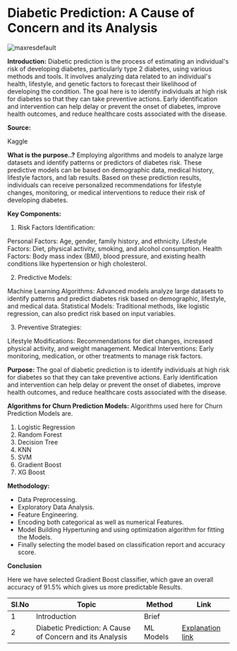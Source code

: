  # Diabetic Prediction: A Cause of Concern and its Analysis

![maxresdefault](https://github.com/user-attachments/assets/46102169-e1e5-4908-86f7-82a92dcf0fb4)




**Introduction:**
Diabetic prediction is the process of estimating an individual's risk of developing diabetes, particularly type 2 diabetes, using various methods and tools. It involves analyzing data related to an individual's health, lifestyle, and genetic factors to forecast their likelihood of developing the condition. The goal here is to identify individuals at high risk for diabetes so that they can take preventive actions. Early identification and intervention can help delay or prevent the onset of diabetes, improve health outcomes, and reduce healthcare costs associated with the disease.


**Source:** 

Kaggle

**What is the purpose..?** 
Employing algorithms and models to analyze large datasets and identify patterns or predictors of diabetes risk. These predictive models can be based on demographic data, medical history, lifestyle factors, and lab results.
Based on these prediction results, individuals can receive personalized recommendations for lifestyle changes, monitoring, or medical interventions to reduce their risk of developing diabetes.
  
**Key Components:**

1. Risk Factors Identification:

Personal Factors: Age, gender, family history, and ethnicity.
Lifestyle Factors: Diet, physical activity, smoking, and alcohol consumption.
Health Factors: Body mass index (BMI), blood pressure, and existing health conditions like hypertension or high cholesterol.

2. Predictive Models:

Machine Learning Algorithms: Advanced models analyze large datasets to identify patterns and predict diabetes risk based on demographic, lifestyle, and medical data.
Statistical Models: Traditional methods, like logistic regression, can also predict risk based on input variables.

3. Preventive Strategies:

Lifestyle Modifications: Recommendations for diet changes, increased physical activity, and weight management.
Medical Interventions: Early monitoring, medication, or other treatments to manage risk factors.


**Purpose:** The goal of diabetic prediction is to identify individuals at high risk for diabetes so that they can take preventive actions. Early identification and intervention can help delay or prevent the onset of diabetes, improve health outcomes, and reduce healthcare costs associated with the disease.


**Algorithms for Churn Prediction Models:**
Algorithms used here for Churn Prediction Models are.
1. Logistic Regression
2. Random Forest
3. Decision Tree
4. KNN
5. SVM
6. Gradient Boost
7. XG Boost

   
**Methodology:**
- Data Preprocessing.
- Exploratory Data Analysis.
- Feature Engineering.
- Encoding both categorical as well as numerical Features.
- Model Building Hypertuning and using optimization algorithm for fitting the Models.
- Finally selecting the model based on classification report and accuracy score.


 **Conclusion** 
 
Here we have selected Gradient Boost classifier, which gave an overall accuracy of 91.5% which gives us more predictable Results.



| Sl.No| Topic| Method| Link|
|-|-|-|-|
|1| Introduction | Brief |[ ](-)
|2| Diabetic Prediction: A Cause of Concern and its Analysis | ML Models |[ Explanation link](https://colab.research.google.com/drive/1ouEnvHj2NcW0-TQ4uBqc_5n5gMtykROM#scrollTo=7bLMcvlylmPf)


